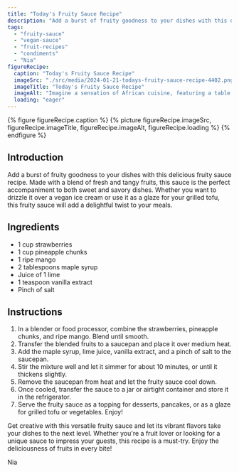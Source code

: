 ```yaml
---
title: "Today's Fruity Sauce Recipe"
description: "Add a burst of fruity goodness to your dishes with this delicious fruity sauce recipe. Made with a blend of fresh and tangy fruits, this sauce is the perfect accompaniment to both sweet and savory dishes."
tags:
  - "fruity-sauce"
  - "vegan-sauce"
  - "fruit-recipes"
  - "condiments"
  - "Nia"
figureRecipe: 
  caption: "Today's Fruity Sauce Recipe"
  imageSrc: "./src/media/2024-01-21-todays-fruity-sauce-recipe-4402.png"
  imageTitle: "Today's Fruity Sauce Recipe"
  imageAlt: "Imagine a sensation of African cuisine, featuring a table laid with a diverse range of dishes, enriched by a colourful and glistening fruity sauce. The warm rays of the sun showcase the vibrant hues of strawberries, pineapple, and ripe mango within the sauce. A stack of fluffy vegan pancakes is seen, generously drizzled with this tantalizing sauce. Beside it, a bowl of chilled vegan ice cream, crowned with the same fruity delight, stands as an indulgent dessert. Across the table, envisage a platter of grilled tofu and vegetables, glazed with the fruity mixture, representing a mouthwatering main course. The entire setting is framed against a lush, green backdrop echoing nature's bounty. This image encapsulates the essence of warmth, vibrancy, and celebration found in African flavours."
  loading: "eager"
---
```


{% figure figureRecipe.caption %}
{% picture figureRecipe.imageSrc, figureRecipe.imageTitle, figureRecipe.imageAlt, figureRecipe.loading %}
{% endfigure %}

## Introduction

Add a burst of fruity goodness to your dishes with this delicious fruity sauce recipe. Made with a blend of fresh and tangy fruits, this sauce is the perfect accompaniment to both sweet and savory dishes. Whether you want to drizzle it over a vegan ice cream or use it as a glaze for your grilled tofu, this fruity sauce will add a delightful twist to your meals.

## Ingredients

- 1 cup strawberries
- 1 cup pineapple chunks
- 1 ripe mango
- 2 tablespoons maple syrup
- Juice of 1 lime
- 1 teaspoon vanilla extract
- Pinch of salt

## Instructions

1. In a blender or food processor, combine the strawberries, pineapple chunks, and ripe mango. Blend until smooth.
2. Transfer the blended fruits to a saucepan and place it over medium heat.
3. Add the maple syrup, lime juice, vanilla extract, and a pinch of salt to the saucepan.
4. Stir the mixture well and let it simmer for about 10 minutes, or until it thickens slightly.
5. Remove the saucepan from heat and let the fruity sauce cool down.
6. Once cooled, transfer the sauce to a jar or airtight container and store it in the refrigerator.
7. Serve the fruity sauce as a topping for desserts, pancakes, or as a glaze for grilled tofu or vegetables. Enjoy!

Get creative with this versatile fruity sauce and let its vibrant flavors take your dishes to the next level. Whether you're a fruit lover or looking for a unique sauce to impress your guests, this recipe is a must-try. Enjoy the deliciousness of fruits in every bite!

Nia

